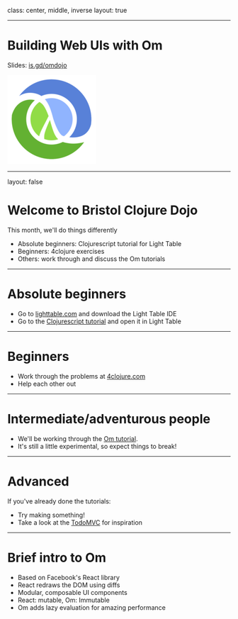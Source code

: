 class: center, middle, inverse
layout: true

---

# Building Web UIs with Om
Slides: [is.gd/omdojo](http://is.gd/omdojo)

![Default-aligned-image](img/Clojure-Logo.png)

---
layout: false

# Welcome to Bristol Clojure Dojo

This month, we'll do things differently

- Absolute beginners: Clojurescript tutorial for Light Table
- Beginners: 4clojure exercises
- Others: work through and discuss the Om tutorials

---

# Absolute beginners

- Go to [lighttable.com](http://lighttable.com) and download the Light Table IDE
- Go to the [Clojurescript tutorial](http://github.com/swannodette/lt-cljs-tutorial) and open it in Light Table

---

# Beginners

- Work through the problems at [4clojure.com](http://www.4clojure.com/)
- Help each other out

---

# Intermediate/adventurous people

- We'll be working through the [Om tutorial](https://github.com/swannodette/om/wiki/Basic-Tutorial).
- It's still a little experimental, so expect things to break!

---

# Advanced

If you've already done the tutorials:

- Try making something!
- Take a look at the [TodoMVC](https://github.com/swannodette/todomvc/tree/gh-pages/labs/architecture-examples/om) for inspiration

---

# Brief intro to Om

- Based on Facebook's React library
- React redraws the DOM using diffs
- Modular, composable UI components
- React: mutable, Om: Immutable
- Om adds lazy evaluation for amazing performance
